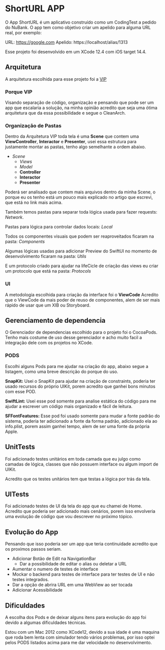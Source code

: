 # ShortURL APP

O App ShortURL é um aplicativo construído como um CodingTest a pedido do NuBank.
O app tem como objetivo criar um apelido para alguma URL real, por exemplo:

URL: https://google.com
Apelido: https://localhost/alias/1313

Esse projeto foi desenvolvido em um XCode 12.4 com iOS target 14.4.

## Arquitetura
A arquitetura escolhida para esse projeto foi a [VIP](https://medium.com/@fabio.miciano/arquitetura-ios-vip-4b95f9a0faaa)

### Porque VIP
Visando separação de código, organização e pensando que pode ser um app que escalaria a solução, na minha opinião acredito que seja uma ótima arquitetura que da essa possibilidade e segue o CleanArch.

### Organização de Pastas
Dentro da Arquitetura VIP toda tela é uma **Scene** que contem uma **ViewController**, **Interactor** e **Presenter**, usei essa estrutura para justamente montar as pastas, tenho algo semelhante a ordem abaixo.

 - *Scene*
     - *Views*
     - *Model*
     - **Controller**
     - **Interactor**
     - **Presenter** 

Poderá ser analisado que contem mais arquivos dentro da minha Scene, o porque eu os tenho está um pouco mais explicado no artigo que escrevi, que está no link mais acima.

Também temos pastas para separar toda lógica usada para fazer requests: *Network*.

Pastas para lógica para controlar dados locais: *Local*

Todos os componentes visuais que podem ser reaproveitados ficaram na pasta: *Components*

Algumas lógicas usadas para adicionar Preview do SwiftUI no momento de desenvolvimento ficaram na pasta: *Utils*

E um protocolo criado para ajudar na lifeCicle de criação das views eu criar um protocolo que está na pasta: *Protocols* 

### UI
A metodologia escolhida para criação da interface foi o **ViewCode**
Acredito que o ViewCode da mais poder de reuso de componentes, alem de ser mais rápido de usar que um XIB ou Storyboard.

## Gerenciamento de dependencia

O Gerenciador de dependencias escolhido para o projeto foi o CocoaPods.
Tenho mais costume de uso desse gerenciador e acho muito facil a integração dele com os projetos no XCode.

### PODS
Escolhi alguns Pods para me ajudar na criação do app, abaixo segue a listagem, como uma breve descrição do porque do uso.

**SnapKit:** Usei o SnapKit para ajudar na criação de constraints, poderia ter usado recursos do próprio UIKit, porem acredito que ganhei bons minutos com esse POD.

**SwiftLint:** Usei esse pod somente para analise estática do código para me ajudar a escrever um código mais organizado e fácil de leitura.

**SFFontFeatures:** Esse pod foi usado somente para mudar a fonte padrão do sistema, poderia ter adicionado a fonte da forma padrão, adicionado ela ao info.plist, porem assim ganhei tempo, alem de ser uma fonte da própria Apple.

## UnitTests
Foi adicionado testes unitários em toda camada que eu julgo como camadas de lógica, classes que não possuem interface ou algum import de UIKit.

Acredito que os testes unitários tem que testas a lógica por trás da tela.

## UITests
Foi adicionado testes de UI da tela do app que eu chamei de Home.
Acredito que poderia ser adicionado mais cenários, porem isso envolveria uma evolução de código que vou descrever no próximo tópico.

## Evolução do App
Pensando que isso poderia ser um app que teria continuidade acredito que os proximos passos seriam.

 - Adicionar Botão de Edit na NavigationBar
     - Dar a possibilidade de editar o alias ou deletar a URL
 - Aumentar o numero de testes de interface
 - Mockar o backend para testes de interface para ter testes de UI e não testes integrados.
 - Dar a opção de abrira URL em uma WebView ao ser tocada
 - Adicionar Acessibilidade


## Dificuldades
A escolha dos Pods e de deixar alguns itens para evolução do app foi devido a algumas dificuldades técnicas.

Estou com um Mac 2012 como XCode12, devido a sua idade é uma maquina que roda bem lenta com simulador tendo vários problemas, por isso optei pelos PODS listados acima para me dar velocidade no desenvolvimento.
